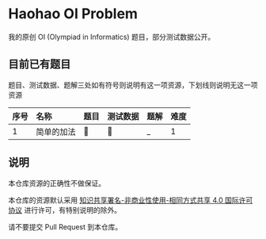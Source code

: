 # Haohao OI Problem

我的原创 OI (Olympiad in Informatics) 题目，部分测试数据公开。

## 目前已有题目

题目、测试数据、题解三处如有符号则说明有这一项资源，下划线则说明无这一项资源

| 序号 | 名称 | 题目 | 测试数据 | 题解 | 难度 |
|:-----|:----|:-----|:--------|:-|:-|
| 1 | 简单的加法 | :book: | :page_facing_up: | _ | 1 |

## 说明

本仓库资源的正确性不做保证。

本仓库的资源默认采用 [知识共享署名-非商业性使用-相同方式共享 4.0 国际许可协议](http://creativecommons.org/licenses/by-nc-sa/4.0/deed.zh) 进行许可，有特别说明的除外。

请不要提交 Pull Request 到本仓库。
